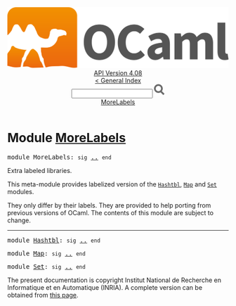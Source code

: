 <!-- ((! set title API !)) ((! set documentation !)) ((! set api !)) ((! set nobreadcrumb !)) -->
<div class="api"><header><nav class="toc brand"><a class="brand" href="https://ocaml.org/"><img src="colour-logo-gray.svg" class="svg" alt="OCaml"></a></nav><nav class="toc"><div class="toc_version"><a href="/docs" id="version-select">API Version 4.08</a></div><a href="index.html">&lt; General Index</a><div class="api_search"><input type="text" name="apisearch" id="api_search" oninput="mySearch(false);" onkeypress="this.oninput();" onclick="this.oninput();" onpaste="this.oninput();">
<img src="search_icon.svg" alt="Search" class="svg" onclick="mySearch(false)"></div>
<div id="search_results"></div><div class="toc_title"><a href="#top">MoreLabels</a></div><ul></ul></nav></header>

<h1>Module <a href="type_MoreLabels.html">MoreLabels</a></h1>

<pre><span id="MODULEMoreLabels"><span class="keyword">module</span> MoreLabels</span>: <code class="code"><span class="keyword">sig</span></code> <a href="MoreLabels.html">..</a> <code class="code"><span class="keyword">end</span></code></pre><div class="info module top">
<div class="info-desc">
<p>Extra labeled libraries.</p>

<p>This meta-module provides labelized version of the <a href="Hashtbl.html"><code class="code"><span class="constructor">Hashtbl</span></code></a>,
   <a href="Map.html"><code class="code"><span class="constructor">Map</span></code></a> and <a href="Set.html"><code class="code"><span class="constructor">Set</span></code></a> modules.</p>

<p>They only differ by their labels. They are provided to help
   porting from previous versions of OCaml.
   The contents of this module are subject to change.</p>
</div>
</div>
<hr width="100%">

<pre><span id="MODULEHashtbl"><span class="keyword">module</span> <a href="MoreLabels.Hashtbl.html">Hashtbl</a></span>: <code class="code"><span class="keyword">sig</span></code> <a href="MoreLabels.Hashtbl.html">..</a> <code class="code"><span class="keyword">end</span></code></pre>
<pre><span id="MODULEMap"><span class="keyword">module</span> <a href="MoreLabels.Map.html">Map</a></span>: <code class="code"><span class="keyword">sig</span></code> <a href="MoreLabels.Map.html">..</a> <code class="code"><span class="keyword">end</span></code></pre>
<pre><span id="MODULESet"><span class="keyword">module</span> <a href="MoreLabels.Set.html">Set</a></span>: <code class="code"><span class="keyword">sig</span></code> <a href="MoreLabels.Set.html">..</a> <code class="code"><span class="keyword">end</span></code></pre>
<div class="copyright">The present documentation is copyright Institut National de Recherche en Informatique et en Automatique (INRIA). A complete version can be obtained from <a href="http://caml.inria.fr/pub/docs/manual-ocaml/">this page</a>.</div></div>